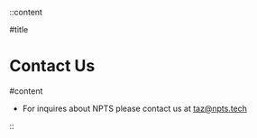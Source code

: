 ::content

#title

# Contact Us

#content

- For inquires about NPTS please contact us at [taz@npts.tech](mailto:taz@npts.tech)

::
